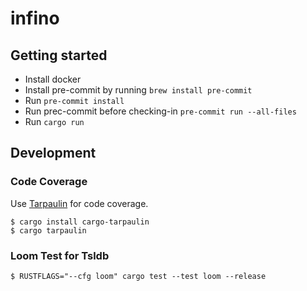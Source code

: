 # infino

## Getting started

* Install docker
* Install pre-commit by running `brew install pre-commit`
* Run `pre-commit install`
* Run prec-commit before checking-in `pre-commit run --all-files`
* Run `cargo run`

## Development

### Code Coverage

Use [Tarpaulin](https://github.com/xd009642/tarpaulin) for code coverage.

```
$ cargo install cargo-tarpaulin
$ cargo tarpaulin
```

### Loom Test for Tsldb

```
$ RUSTFLAGS="--cfg loom" cargo test --test loom --release
```

